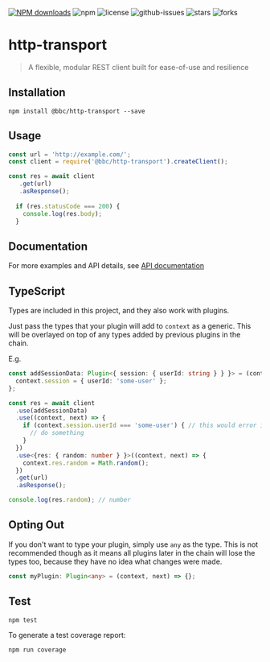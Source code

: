 
[![NPM downloads](https://img.shields.io/npm/dm/@bbc/http-transport.svg?style=flat)](https://npmjs.org/package/@bbc/http-transport)
![npm](https://img.shields.io/npm/v/@bbc/http-transport.svg)
![license](https://img.shields.io/badge/license-MIT-blue.svg) 
![github-issues](https://img.shields.io/github/issues/bbc/http-transport.svg)
![stars](https://img.shields.io/github/stars/bbc/http-transport.svg)
![forks](https://img.shields.io/github/forks/bbc/http-transport.svg)

# http-transport

> A flexible, modular REST client built for ease-of-use and resilience

## Installation

```
npm install @bbc/http-transport --save
```

## Usage

```js
const url = 'http://example.com/';
const client = require('@bbc/http-transport').createClient();

const res = await client
   .get(url)
   .asResponse();
  
  if (res.statusCode === 200) {
    console.log(res.body);
  }
```

## Documentation
For more examples and API details, see [API documentation](https://bbc.github.io/http-transport)

## TypeScript
Types are included in this project, and they also work with plugins.

Just pass the types that your plugin will add to `context` as a generic. This will be overlayed on top of any types added by previous plugins in the chain.

E.g.

```ts
const addSessionData: Plugin<{ session: { userId: string } } }> = (context, next) => {
  context.session = { userId: 'some-user' };
};

const res = await client
  .use(addSessionData)
  .use((context, next) => {
    if (context.session.userId === 'some-user') { // this would error if addSessionData middleware was missing
      // do something
    }
  })
  .use<{res: { random: number } }>((context, next) => {
    context.res.random = Math.random();
  })
  .get(url)
  .asResponse();

console.log(res.random); // number
```

## Opting Out
If you don't want to type your plugin, simply use `any` as the type. This is not recommended though as it means all plugins later in the chain will lose the types too, because they have no idea what changes were made.

```ts
const myPlugin: Plugin<any> = (context, next) => {};
```

## Test

```
npm test
```

To generate a test coverage report:

```
npm run coverage
```
